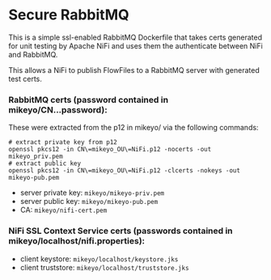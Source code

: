 # Secure RabbitMQ
This is a simple ssl-enabled RabbitMQ Dockerfile that takes certs generated for unit testing by Apache NiFi and uses them the authenticate between NiFi and RabbitMQ.

This allows a NiFi to publish FlowFiles to a RabbitMQ server with generated test certs.

### RabbitMQ certs (password contained in mikeyo/CN...password):
These were extracted from the p12 in mikeyo/ via the following commands:
```
# extract private key from p12
openssl pkcs12 -in CN\=mikeyo_OU\=NiFi.p12 -nocerts -out mikeyo_priv.pem
# extract public key
openssl pkcs12 -in CN\=mikeyo_OU\=NiFi.p12 -clcerts -nokeys -out mikeyo-pub.pem
```

 - server private key: `mikeyo/mikeyo-priv.pem`
 - server public key: `mikeyo/mikeyo-pub.pem`
 - CA: `mikeyo/nifi-cert.pem`
 
### NiFi SSL Context Service certs (passwords contained in mikeyo/localhost/nifi.properties):
 - client keystore: `mikeyo/localhost/keystore.jks`
 - client truststore: `mikeyo/localhost/truststore.jks`
